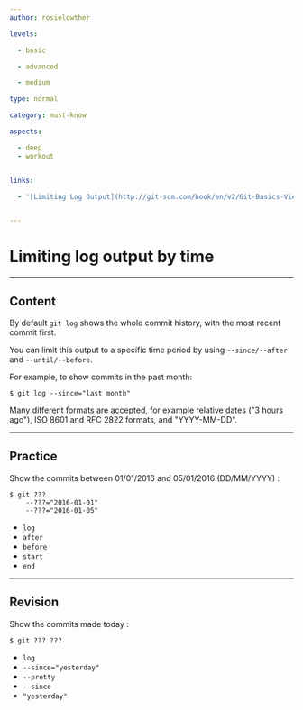 ```yaml
---
author: rosielowther

levels:

  - basic

  - advanced

  - medium

type: normal

category: must-know

aspects:

  - deep
  - workout


links:

  - '[Limiting Log Output](http://git-scm.com/book/en/v2/Git-Basics-Viewing-the-Commit-History){documentation}'


---
```


# Limiting log output by time

---
## Content

By default `git log` shows the whole commit history, with the most recent commit first.

You can limit this output to a specific time period by using `--since/--after` and `--until/--before`. 

For example, to show commits in the past month:
```
$ git log --since="last month"
```
Many different formats are accepted, for example relative dates ("3 hours ago"), ISO 8601 and RFC 2822 formats, and "YYYY-MM-DD".

---
## Practice

Show the commits between 01/01/2016 and 05/01/2016 (DD/MM/YYYY) :
```
$ git ??? 
    --???="2016-01-01" 
    --???="2016-01-05"
```

* `log`
* `after`
* `before`
* `start`
* `end`

---
## Revision

Show the commits made today :
```
$ git ??? ???
```

* `log`
* `--since="yesterday"`
* `--pretty`
* `--since`
* `"yesterday"`

 
